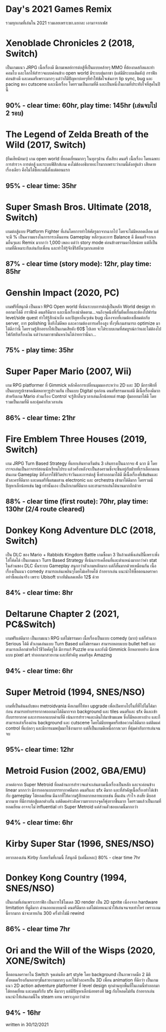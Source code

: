 # Day's 2021 Games Remix
รวมทุกเกมที่เล่นใน 2021 รวมเลยเพราะขก.แยกละ เอามาจากเฟส

# Xenoblade Chronicles 2 (2018, Switch)
เป็นเกมแนว JRPG เนื้อเรื่องดี มีเกมเพลย์การต่อสู้ที่เป็นแบบคล้ายๆ MMO ที่ต้องกดสกิลและทำคอมโบ และโลกให้สำรวจแบบค่อนข้าง open world มีระบบสุ่มกาชา (แต่มีมีระบบเติมตัง) กราฟิกค่อนข้างดี และดนตรีเพราะมากๆ แต่ว่าก็มีปัญหาบ่อยๆที่ทำให้ขัดใจเช่นการ lip sync, bug และ pacing ของ cutscene และเนื้อเรื่อง โดยรวมเป็นเกมที่ดี และเป็นหนึ่งในเกมที่ประทับใจที่สุดในปีนี้
## 90% - clear time: 60hr, play time: 145hr (เล่นจบไป 2 รอบ)

# The Legend of Zelda Breath of the Wild (2017, Switch)
(ยืมเฮียนัทมา) เกม open world ที่ยอดเยี่ยมมากๆ ในทุกๆด้าน ทั้งเสียง ดนตรี เนื้อเรื่อง โดยเฉพาะการสำรวจ การต่อสู้ และระบบฟิสิกส์เกม คงไม่ต้องอธิบายอะไรมากเพราะว่าเกมนี้ดังอยู่แล้ว เสียดายเรื่องเดียว คือไม่ได้ซื้อเกมนี้ตั้งแต่ตอนแรก 
## 95% - clear time: 35hr

# Super Smash Bros. Ultimate (2018, Switch)
เกมต่อสู้แบบ Platform Fighter ที่เล่นโดยการทำให้ศัตรูตกจากฉากไป โดยจะไม่มีหลอดเลือด แต่จะมี % เป็นความแรงในการกระเด็นแทน Gameplay หลักๆและการ Balance ดี มีดนตรีจากเกมอื่นๆและ Remix มากกว่า 1,000 เพลง แต่ว่า story mode ค่อนข้างธรรมดาไปหน่อย แต่ก็เป็นเกมที่ดีเหมาะกับเล่นกับเพื่อน และทำให้รู้จักซีรีส์อื่นๆมากเลยด้วย
## 87% - clear time (story mode): 12hr, play time: 85hr

# Genshin Impact (2020, PC)
เกมฟรีที่สนุกดี เป็นแนว RPG Open world ที่เน้นระบบการต่อสู้เป็นหลัก World design ทำออกมาได้ดี กราฟิกดี ดนตรีดีมาก และเนื้อเรื่องน่าติดตาม...จนถึงจุดนึงที่เริ่มยืดเยื้อและต้องไปฟาร์ม level/side quest ทำให้รู้สึกน่าเบื่อ และปัญหาอื่นๆเช่น bug เนื่องจากที่เกมต้องเชื่อมต่อกับ server, การ polishing ซึ่งยังไม่ดีพอ และความต้องการเครื่องสูง ทั้งๆที่เกมสามารถ optimize มาได้ดีกว่านี้ โดยรวมรู้สึกอยากให้เป็นเกมเสียตัง 60$ ไปเลย จะได้ระบบเกมที่สมบูรณ์กว่าและไม่ต้องไปโฟกัสกับเรื่องเงิน แต่ว่าเกมกาชามันหาเงินได้ง่ายกว่านี่นา…
## 75% - play time: 35hr

# Super Paper Mario (2007, Wii)
เกม RPG platformer ที่ Gimmick หลักคือการเปลี่ยนมุมมองระหว่าง 2D และ 3D มีกราฟิกที่เป็นแบบรูปเรขาคณิตหลายๆรูปรวมกัน เป็นแบบ Digital ยุคก่อน ดนตรีธรรมดาแต่ดี มีเนื้อเรื่องดีมากสำหรับเกม Mario ส่วนเรื่อง Control จะรู้สึกลื่นๆเวลาเล่นเล็กน้อยแต่ map ปุ่มออกมาได้ดี โดยรวมเป็นเกมที่ดี และคุ้มค่ากับเวลาเล่น
## 86% - clear time: 21hr

# Fire Emblem Three Houses (2019, Switch)
เกม JRPG Turn Based Strategy ที่แยกเส้นทางเริ่มต้น 3 เส้นทางเป็นฉากจบ 4 ฉาก มี โดยเราจะเล่นเป็นอาจารย์สอนนักเรียนไปรบ แล้วครึ่งหลังจะเป็นสงครามซึ่งจะขึ้นอยู่กับฝ่ายที่เราเลือกตอนต้นเกม Gameplay มีทั้งการใช้ชีวิตประจำวันและการต่อสู้ ซึ่งทำออกมาได้ดี มีเนื้อเรื่องที่เข้มข้นและตัวละครที่ดีมาก และดนตรีที่ผสมผสาน electronic และ orchestra เข้ามาได้ดีมาก โดยรวมมีปัญหาเล็กน้อยเช่น lag เท่านั้นเอง เป็นอีกเกมที่ดีมาก และสามารถเล่นได้นานมากอีกด้วย
## 88% - clear time (first route): 70hr, play time: 130hr (2/4 route cleared)

# Donkey Kong Adventure DLC (2018, Switch)
เป็น DLC ของ Mario + Rabbids Kingdom Battle เกมซื้อมา 3 ปีแล้วแต่พึ่งเล่นปีนี้เพราะพึ่งใส่โค้ดได้ เป็นเกมแนว Turn Based Strategy ที่เน้นการเคลื่อนที่และตำแหน่งมากกว่าค่า stat ในส่วนของ DLC นั้นระบบ Gameplay สนุกกว่าตัวเกมหลักมาก แต่ก็สั้นมากด้วยเหมือนกัน เนื้อเรื่องเป็นแนว comedy สามารถเล่นเพลินๆโดยไม่เครียดได้ ถ้าอยากเล่น แนะนำให้ซื้อตอนลดราคา อย่าซื้อแผ่นจริง เพราะ Ubisoft บางทีมันลดเหลือ 12$ ด้วย
## 84% - clear time: 8hr

# Deltarune Chapter 2 (2021, PC&Switch)
เกมฟรีแต่ดีมาก เป็นเกมแนว RPG แต่ไม่ธรรมดา เนื้อเรื่องเป็นแบบ comedy (มาก) แต่ก็ทำฉาก Serious ได้ดี ตัวเกมเล่นแบบ Turn Based แต่ไม่ธรรมดา สามารถหลบแบบ bullet hell และสามารถเลือกฆ่าหรือไว้ชีวิตศัตรูได้ มีการแก้ Puzzle ตาม และยังมี Gimmick อีกหลายอย่าง มีภาพแบบ pixel art ทำออกมาสวยงาม และที่สำคัญ ดนตรีสุด Amazing 
## 94% - clear time: 6hr

# Super Metroid (1994, SNES/NSO)
เกมที่เป็นต้นฉบับของ metroidvania คือเกมที่ให้หา upgrade เพื่อเปิดทางไปในที่ที่ไปไม่ได้มาก่อน สามารถทำบรรยากาศออกมาได้ดีมากจาก background และ tiles ดนตรีและ sfx ดีและเข้ากับบรรยากาศ และการออกแบบด่านที่ดี เน้นการสำรวจและเดินไปมาข้ามแมพ ซึ่งก็มีหลงทางบ้าง และก็สามารถเล่าเรื่องผ่าน background และ cutscene โดยไม่มีบทพูดหรือข้อความได้ดีมาก แต่ติดแค่ control ที่แปลกๆ และมีการแมพปุ่มมาใช้งานยาก แต่ก็เป็นเกมดีเหนือกาลเวลา ที่คุ้มค่ากับการเล่นจนจบ
## 95%- clear time: 12hr

# Metroid Fusion (2002, GBA/EMU)
ภาคต่อจาก Super Metroid ที่ลดด้านการสำรวจแต่จะเล่นตามเนื้อเรื่องเป็นหลัก และจะค่อนข้าง linear มากกว่า มีการออกแบบบรรยากาศดีมาก ดนตรีและ sfx ดีมาก และที่สำคัญเนื้อเรื่องทำได้เข้ากับ gameplay ได้ยอดเยี่ยม มีฉากที่ให้ความรู้สึกหลากหลายแบบเช่น ตื่นเต้น เร้าใจ สงสัย มีบอสมากมาย ที่มีการต่อสู้แตกต่างกัน แต่ติดแค่ระดับความยากบางจุดก็พุ่งยากขึ้นมาก โดยรวมแล้วเป็นเกมที่ยอดเยี่ยม อาจจะไม่ influential เท่า Super Metroid แต่ส่วนตัวชอบเกมนี้มากกว่า
## 94% - clear time: 6hr

# Kirby Super Star (1996, SNES/NSO)
อยากลองเล่น Kirby ก็เลยเริ่มที่เกมนี้ ก็สนุกดี (แค่นี้แหละ)
80% - clear time 7hr

# Donkey Kong Country (1994, SNES/NSO)
เป็นเกมที่เล่นเพราะกราฟิก เป็นการใช้โมเดล 3D render เป็น 2D sprite เนื่องจาก hardware limitation ที่ดูดีมาก ด่านออกแบบมาดี ดนตรีดีมาก แต่ไม่ค่อยแนะนำให้เล่นจนจบเท่าไหร่ เพราะเกมนี้ยากมาก น่าจะตายเกิน 300 ครั้งถ้าไม่มี rewind
## 86% - clear time 7hr

# Ori and the Will of the Wisps (2020, XONE/Switch)
ซื้อตอนลดราคาใน Switch จุดเด่นคือ art style โดย background เป็นภาพวาดมือ 2 มิติทั้งหมดเรียงกันหลายๆชั้นสวยงามมากๆ และใช้ตัวละครเป็น 3D เพื่อน animation ที่ดีกว่า เป็นเกมแนว 2D action adventure platformer ที่ level design ทุกด่านทุกพื้นที่ในเกมนี้ทำออกมาได้ยอดเยี่ยม และดนตรีกับ sfx ดีมากๆ แต่มีปัญหาเล็กน้อยตรงที่ lag กับโหลดไม่ทัน ถ้าอยากเล่นแนะนำให้เล่นเกมนี้ใน steam แทน เพราะถูกกว่าด้วย
## 94% - 16hr
written in 30/12/2021